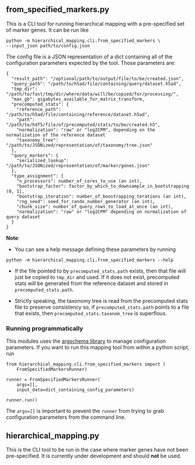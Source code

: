 ## from_specified_markers.py

This is a CLI tool for running hierarchical mapping with a pre-specified
set of marker genes. It can be run like

```
python -m hierarchical_mapping.cli.from_specified_markers \
--input_json path/to/config.json
```

The config file is a JSON representation of a dict containing all of the
configuration parameters expected by the tool. Those parameters are:


```
{
  "result_path": "/optional/path/to/output/file/to/be/created.json",
  "query_path": "/path/to/h5ad/file/containing/query/dataset.h5ad",
  "tmp_dir": "/path/to/fast/tmp/dir/where/data/will/be/copied/for/processing/",
  "max_gb": gigabytes_available_for_matrix_transform,
  "precomputed_stats": {
    "reference_path": "/path/to/h5ad/file/containing/reference/dataset.h5ad",
    "path": "/path/to/hdf5/file/of/precomputed/stats/to/be/created.h5",
    "normalization": "raw" or "log2CPM", depending on the normalization of the reference dataset
    "taxonomy_tree": "/path/to/JSONized/representation/of/taxonomy/tree.json"
  },
  "query_markers": {
    "serialized_lookup": "/path/to/JSONized/representation/of/marker/genes.json"
  },
  "type_assignment": {
    "n_processors": number_of_cores_to_use (an int),
    "bootstrap_factor": factor_by_which_to_downsample_in_bootstrapping (0, 1],
    "bootstrap_iteration": number_of_boostrapping_terations (an int),
    "rng_seed": seed_for_rando_number_generator (an int),
    "chunk_size": number_of_query_rows_to_load_at_once (an int),
    "normalization": "raw" or "log2CPM" depending on normalization of query dataset
  }
}
```

**Note**:

- You can see a help message defining these parameters by running

```
python -m hierarchical_mapping.cli.from_specified_markers --help
```

- If the file pointed to by `precomputed_stats.path` exists, then that file
will just be copied to `tmp_dir` and used. If it does not exist, precomputed
stats will be generated from the reference dataset and stored in
`precomputed_stats.path`.

- Strictly speaking, the taxonomy tree is read from the precomputed stats file
to preserve consistency so, if `precomputed_stats.path` points to a file that
exists, then `precomputed_stats.taxonom_tree` is superflous.

### Running programmatically

This modules uses the
[argschema library](https://github.com/AllenInstitute/argschema)
to manage configuration parameters. If you want to run this mapping tool
from within a python script, run

```
from hierarchical_mapping.cli.from_specified_markers import (
    FromSpecifiedMarkersRunner)

runner = FromSpecifiedMarkersRunner(
    args=[],
    input_data=dict_containing_config_parameters)

runner.run()
```

The `args=[]` is important to prevent the `runner` from trying to grab
configuration parameters from the command line.

## hierarchical_mapping.py

This is the CLI tool to be run in the case where marker genes have not been
pre-specified. It is currently under development and should **not** be used.
